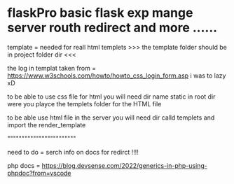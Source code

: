 # flaskPro basic flask exp  mange server routh redirect and more ...... 

template = needed for reall html templets  >>> the template folder should be in project folder dir <<<

the log in templat taken from = https://www.w3schools.com/howto/howto_css_login_form.asp i was to lazy xD

to be able to use css file for html you will need dir name static in root dir were you playce the templets folder for the HTML file 

to be able use html file in the server you will need dir calld templets and import the render_template 

""""""""""""""""""""""""

need to do  = serch info on docs for redirct !!!! 

php docs = https://blog.devsense.com/2022/generics-in-php-using-phpdoc?from=vscode
